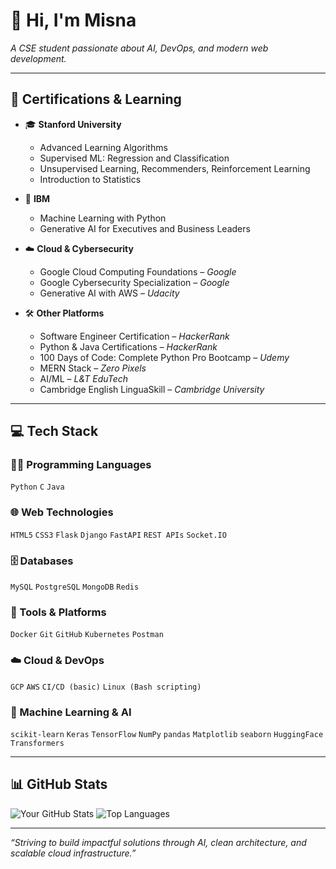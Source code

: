 # 👋 Hi, I'm Misna
*A CSE student passionate about AI, DevOps, and modern web development.*

---

## 🧠 Certifications & Learning

- 🎓 **Stanford University**
  - Advanced Learning Algorithms
  - Supervised ML: Regression and Classification
  - Unsupervised Learning, Recommenders, Reinforcement Learning
  - Introduction to Statistics

- 🧠 **IBM**
  - Machine Learning with Python
  - Generative AI for Executives and Business Leaders

- ☁️ **Cloud & Cybersecurity**
  - Google Cloud Computing Foundations – *Google*
  - Google Cybersecurity Specialization – *Google*
  - Generative AI with AWS – *Udacity*

- 🛠 **Other Platforms**
  - Software Engineer Certification – *HackerRank*
  - Python & Java Certifications – *HackerRank*
  - 100 Days of Code: Complete Python Pro Bootcamp – *Udemy*
  - MERN Stack – *Zero Pixels*
  - AI/ML – *L&T EduTech*
  - Cambridge English LinguaSkill – *Cambridge University*

---

## 💻 Tech Stack

### 🧑‍💻 Programming Languages  
`Python` `C` `Java`

### 🌐 Web Technologies  
`HTML5` `CSS3` `Flask` `Django` `FastAPI` `REST APIs` `Socket.IO`

### 🗄️ Databases  
`MySQL` `PostgreSQL` `MongoDB` `Redis`

### 🔧 Tools & Platforms  
`Docker` `Git` `GitHub` `Kubernetes` `Postman`

### ☁️ Cloud & DevOps  
`GCP` `AWS` `CI/CD (basic)` `Linux (Bash scripting)`

### 🤖 Machine Learning & AI  
`scikit-learn` `Keras` `TensorFlow` `NumPy` `pandas` `Matplotlib` `seaborn` `HuggingFace Transformers`

---

## 📊 GitHub Stats

![Your GitHub Stats](https://github-readme-stats.vercel.app/api?username=ms3108&show_icons=true&theme=tokyonight)
![Top Languages](https://github-readme-stats.vercel.app/api/top-langs/?username=ms3108&layout=compact&theme=tokyonight)

---
*“Striving to build impactful solutions through AI, clean architecture, and scalable cloud infrastructure.”*
